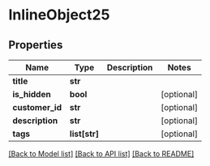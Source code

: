 # InlineObject25

## Properties
Name | Type | Description | Notes
------------ | ------------- | ------------- | -------------
**title** | **str** |  | 
**is_hidden** | **bool** |  | [optional] 
**customer_id** | **str** |  | [optional] 
**description** | **str** |  | [optional] 
**tags** | **list[str]** |  | [optional] 

[[Back to Model list]](../README.md#documentation-for-models) [[Back to API list]](../README.md#documentation-for-api-endpoints) [[Back to README]](../README.md)



